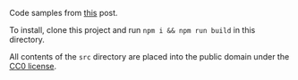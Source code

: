 Code samples from [this](https://medium.com/@JosephJnk/a-short-introduction-to-functors-e252c1e3768f) post.

To install, clone this project and run `npm i && npm run build` in this directory.

All contents of the `src` directory are placed into the public domain under the [CC0 license](https://creativecommons.org/share-your-work/public-domain/cc0/).

